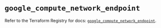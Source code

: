 # `google_compute_network_endpoint`

Refer to the Terraform Registry for docs: [`google_compute_network_endpoint`](https://registry.terraform.io/providers/hashicorp/google/6.42.0/docs/resources/compute_network_endpoint).
